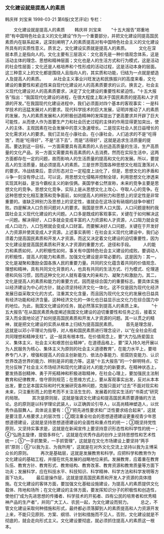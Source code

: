 ### 文化建设就是提高人的素质
韩庆祥  刘宝来
1998-03-21
第6版(文艺评论)
专栏：

　　文化建设就是提高人的素质
　　韩庆祥  刘宝来
　　“十五大报告”郑重地把“有中国特色社会主义的文化建设”作为一个重要部分，并把文化建设同提高国民素质内在联系起来，这深刻阐明了人的素质提高对有中国特色社会主义的文化建设所具有的实质性意义。质言之，文化建设实质就是提高人的素质。
　　文化在深层本质上是指向人的。文化主要有三层涵义：文化首先是一种价值观念体系，这是活动主体的理念、思想和精神层面；文化也是人的生活方式和行为模式，这是活动的社会性层面；文化还是人格培养和个性形成的活动过程，这是活动本身的层面。这三种意义上的文化都是围绕人且指向人的，其实质和功能，归结为一点就是塑造人及提高人的素质。
　　从社会主义事业兴旺发达和民族振兴的高度来看，文化建设的重要性和紧迫性来自现代化建设对人的高素质要求的认识。换言之，社会主义现代化建设对人的高素质要求，决定了文化建设的重要性和紧迫性。“十五大报告”指出：“我国现代化建设的进程，在很大程度上取决于国民素质的提高和人才资源的开发。”在我国现代化建设进程中，我们必须面对四个基本的客观事实：一是科学技术的迅猛发展对人的要求。现代科学技术的巨大发展，证明并推动了人的素质的发展，为人的素质发展和人的积极创造精神的发挥提出了更高要求并开辟了巨大可能性，从而使人作为首要生产力和社会历史过程的主体的作用显得更加突出，使人的主体、主观因素在社会发展中的意义急速增长。二是现实社会人民日益增长的文化需求对人的要求。我们正处在小康社会。在小康社会，人们追求的不是“吃得饱”，而是“吃得好”，不是“活下去”，而是“活得好”，这就是追求生活质量的提高。要达到这一目标，一方面需要具有高素质的人去创造高质量的生活，生产高质量的文化产品，另一方面又需要具有高素质的人去消费。然而在实际生活中，这两方面都存在一定的问题，故而影响人的生活质量的提高和文化的发展。所以，要提高人的生活质量，就必须提高人的素质。三是世界范围各种思想文化相互激荡对人的要求。冷战结束后，意识形态对立一定程度上淡化了，但是，思想文化的矛盾和斗争一刻没有停止过。可以说，用思想文化侵略并控制全球，利用思想文化渗透来实现其利益，是当今霸权主义的新伎俩。美国学者公然宣称，未来的竞争主要是思想文化的竞争。思想文化竞争，实际上是从思想文化上攻心、夺取人心的竞争。在这种思想文化相互激荡和竞争面前，如何提高人的辨别力和思想上的坚定性是非常重要的。谁缺乏辨别力及思想上的坚定性，谁就会在这场没有硝烟的战争中被打败。四是解决人口负担问题对人的要求。我国是世界人口大国，人口问题是制约我国社会主义现代化建设的大问题。人口多是既成的客观事实，关键在于如何解决这一问题。解决得好，人口多就会变成丰富的人力资源和人才资源，人口阻力就会变成人口动力，人口包袱就会变成人口财富。而要解决好人口问题，关键在于开发好人力资源并使其变成人才资源。上述事实表明：在社会主义现代化建设中，我们必须着力提高国民素质和开发人才资源。而这又决定着文化建设的迫切重要性，因为文化建设是提高国民素质和开发人才资源的重要方式、途径和手段。
　　人的能力和素质如何，人的积极性如何，事关有中国特色社会主义建设的成败。要调动人的积极性，提高人的能力和素质，加强文化建设是非常必要的。这是因为：其一，文化是凝聚和激励全国各族人民的重要力量。共同的文化蕴含着共同的价值观念、理想和精神，具有共同文化背景的人，也具有共同的生活方式、行为模式、伦理道德和风俗习惯，因而这种文化对人就有着强大的亲和力、凝聚力和激励力。其二，文化是提高人的素质和能力的重要方式，因而是综合国力的重要标志。要具体实施以经济建设为中心的方针，就必须坚持经济文化一体化。这不仅是因为现代化经济发展日益采取文化的方式，注重其文化含量，而且因为现代化文化的发展也日益具有经济功能和经济含量。这种经济文化的一体化也日益显示出文化力在综合国力中的地位。为此，我国文化建设的任务，就必然落实到提高人的素质上来。
　　“十五大报告”在从国民素质角度阐述我国文化建设的迫切重要性和任务之后，接着又深入而全面地论述了如何提高国民素质和开发人才资源的问题。其一以贯之的精神，就是把文化建设的实质从根本上归结为提高国民素质。
　　首先是理念层，这就是以邓小平理论为指导，对人格和国民素质进行理念设计，以“在全社会形成共同理想和精神支柱”。这一层具有根本性。在价值观念上，要“大力弘扬爱国主义、集体主义、社会主义和艰苦创业精神”，在道德品格上，要“深入持久地开展以为人民服务为核心、集体主义为原则的社会主义道德教育”，在能力水平上，要培养专门人才，增强和提高人的自主创新能力、依法办事能力、拒腐防变能力、认识世界改造世界的能力、辨别是非的能力等。这是“十五大报告”的一个鲜明特点，它充分反映了社会主义市场经济和现代化建设对人的能力的新要求。在精神状态上，要发扬首创精神、勇于开拓精神和积极进取精神，在社会心理上，要加强民主法制教育和纪律教育，恪守原则规范；在思维方式上，要从客观事实出发，反对从本本出发，要立足本国实际和时代发展研究各种问题，克服只面对“过去”不面对现实和未来，只注重形而上的思考而不关注活生生的、发展着的现实生活的“书斋式”研究的局限。
　　其次是原则层，这就是强调文化建设和提高国民素质要遵循的方法论。总的原则是以科学理论武装人，以正确舆论引导人，以高尚精神塑造人，以优秀作品鼓舞人。具体说主要有：①“把先进性要求和广泛性要求结合起来”，这就是要注意人格要求上的层次性；②既注重全社会的思想道德建设更重视青少年思想道德建设，这就是坚持思想道德建设的全面性和重点性的统一；③既坚持党性原则，又坚持实事求是，这就是在新闻宣传上要坚持意识形态性和科学性的统一；④“弘扬主旋律，提倡多样化”，这就是在优秀作品的创作上坚持思想性和艺术性统一；⑤“一手抓繁荣，一手抓管理”，这就是在文化市场建设上要坚持“两手抓”原则；⑥“以我为主、为我所用”，这就是在对外文化交流上坚持以我为主博采众长的原则。
　　再次是基础层，这就是发展教育和科学。应把科学和教育作为文化建设的基础工程，并摆在优先发展的战略地位来抓。发展教育，应着重在教育队伍、教育方针、教育形式、教育结构、教育改革、教育资源和教育质量等方面下功夫；发展科学，应在科技水平、科技知识、科学精神、科学方法和科学发明等方面下功夫。
　　最后是操作层，这就是提高国民素质和开发人才资源的具体措施。在文化建设的客体方面，要加强文化基础设施建设，为提高人的素质提供文化载体、阵地和场所；在文化建设的主体方面，要发挥知识分子的积极性和创造性，使他们“成为先进思想的传播者、科学技术的开拓者、四有公民的培育者和优秀精神产品的生产者”，并同广大工人、农民一起，为文化建设而努力。
　　总之，不管文化建设采取何种措施和形式，最终都必须落脚到人的素质提高和人力资源开发上来，不能只见原则、方案、纲领、计划和措施而不见人，否则，文化建设就是不彻底的，就会走向形式主义。文化建设要彻底，就必须抓住提高人的素质这一根本。
